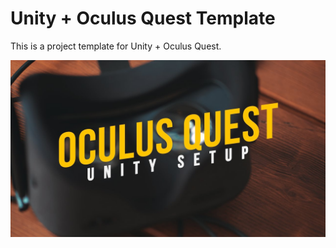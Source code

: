 # Unity + Oculus Quest Template

This is a project template for Unity + Oculus Quest.

![](./Docs/readme-setup.jpg)
